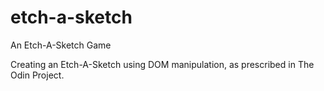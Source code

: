 # etch-a-sketch
An Etch-A-Sketch Game

Creating an Etch-A-Sketch using DOM manipulation, as prescribed in The Odin Project.